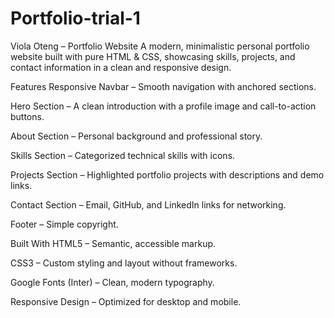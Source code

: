 # Portfolio-trial-1
Viola Oteng – Portfolio Website
A modern, minimalistic personal portfolio website built with pure HTML & CSS, showcasing skills, projects, and contact information in a clean and responsive design.

Features
Responsive Navbar – Smooth navigation with anchored sections.

Hero Section – A clean introduction with a profile image and call-to-action buttons.

About Section – Personal background and professional story.

Skills Section – Categorized technical skills with icons.

Projects Section – Highlighted portfolio projects with descriptions and demo links.

Contact Section – Email, GitHub, and LinkedIn links for networking.

Footer – Simple copyright.

Built With
HTML5 – Semantic, accessible markup.

CSS3 – Custom styling and layout without frameworks.

Google Fonts (Inter) – Clean, modern typography.

Responsive Design – Optimized for desktop and mobile.
